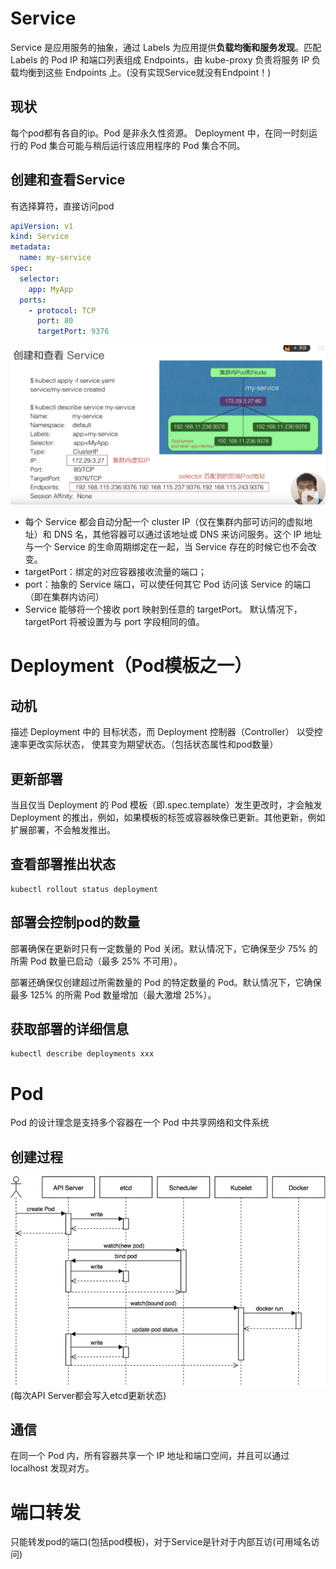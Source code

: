 # Service
Service 是应用服务的抽象，通过 Labels 为应用提供**负载均衡和服务发现**。匹配 Labels 的 Pod IP 和端口列表组成 Endpoints，由 kube-proxy 负责将服务 IP 负载均衡到这些 Endpoints 上。(没有实现Service就没有Endpoint！)
## 现状
每个pod都有各自的ip。Pod 是非永久性资源。
Deployment 中，在同一时刻运行的 Pod 集合可能与稍后运行该应用程序的 Pod 集合不同。
## 创建和查看Service
有选择算符，直接访问pod
```yaml
apiVersion: v1
kind: Service
metadata:
  name: my-service
spec:
  selector:
    app: MyApp
  ports:
    - protocol: TCP
      port: 80
      targetPort: 9376
```
![](service1.png)
* 每个 Service 都会自动分配一个 cluster IP（仅在集群内部可访问的虚拟地址）和 DNS 名，其他容器可以通过该地址或 DNS 来访问服务。这个 IP 地址与一个 Service 的生命周期绑定在一起，当 Service 存在的时候它也不会改变。
* targetPort：绑定的对应容器接收流量的端口；
* port：抽象的 Service 端口，可以使任何其它 Pod 访问该 Service 的端口（即在集群内访问）
* Service 能够将一个接收 port 映射到任意的 targetPort。 默认情况下，targetPort 将被设置为与 port 字段相同的值。
# Deployment（Pod模板之一）
## 动机
描述 Deployment 中的 目标状态，而 Deployment 控制器（Controller） 以受控速率更改实际状态， 使其变为期望状态。（包括状态属性和pod数量）
## 更新部署
当且仅当 Deployment 的 Pod 模板（即.spec.template）发生更改时，才会触发 Deployment 的推出，例如，如果模板的标签或容器映像已更新。其他更新，例如扩展部署，不会触发推出。
## 查看部署推出状态
```
kubectl rollout status deployment
```
## 部署会控制pod的数量
部署确保在更新时只有一定数量的 Pod 关闭。默认情况下，它确保至少 75% 的所需 Pod 数量已启动（最多 25% 不可用）。

部署还确保仅创建超过所需数量的 Pod 的特定数量的 Pod。默认情况下，它确保最多 125% 的所需 Pod 数量增加（最大激增 25%）。
## 获取部署的详细信息
```
kubectl describe deployments xxx
```
# Pod
Pod 的设计理念是支持多个容器在一个 Pod 中共享网络和文件系统
## 创建过程
![](pod-create.png)
(每次API Server都会写入etcd更新状态)
## 通信
在同一个 Pod 内，所有容器共享一个 IP 地址和端口空间，并且可以通过 localhost 发现对方。
# 端口转发
只能转发pod的端口(包括pod模板)，对于Service是针对于内部互访(可用域名访问)
